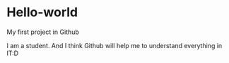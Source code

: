 # Hello-world
My first project in Github

I am a student. And I think Github will help me to understand everything in IT:D
